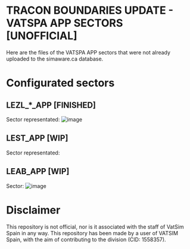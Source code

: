 # TRACON BOUNDARIES UPDATE - VATSPA APP SECTORS [UNOFFICIAL]
Here are the files of the VATSPA APP sectors that were not already uploaded to the simaware.ca database.

# Configurated sectors
## LEZL_*_APP [FINISHED]
Sector representated:
![image](https://user-images.githubusercontent.com/115694318/233064619-cb3a3fbf-c62c-4d2d-9c34-d1d241792c34.png)
## LEST_APP [WIP]
Sector representated:
## LEAB_APP [WIP]
Sector: 
![image](https://user-images.githubusercontent.com/115694318/233068282-eb4bfef3-be97-4230-ab41-7bd49b7d2e23.png)


# Disclaimer
This repository is not official, nor is it associated with the staff of VatSim Spain in any way. This repository has been made by a user of VATSIM Spain, with the aim of contributing to the division (CID: 1558357).





